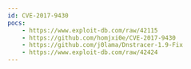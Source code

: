 ```yaml
---
id: CVE-2017-9430
pocs:
    - https://www.exploit-db.com/raw/42115
    - https://github.com/homjxi0e/CVE-2017-9430
    - https://github.com/j0lama/Dnstracer-1.9-Fix
    - https://www.exploit-db.com/raw/42424
---
```

